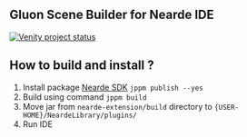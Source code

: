 ## Gluon Scene Builder for Nearde IDE

[![Venity project status](https://img.shields.io/badge/Venity-official-blue.svg)](https://vk.com/venity)

## How to build and install ?

1. Install package [Nearde SDK](https://github.com/VenityStudio/Nearde-SDK) ``jppm publish --yes``
2. Build using command ``jppm build``
3. Move jar from ``nearde-extension/build`` directory to ``{USER-HOME}/NeardeLibrary/plugins/``
4. Run IDE